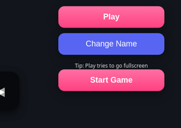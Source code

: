 <html lang="en">
<head>
<meta charset="UTF-8" />
<meta name="viewport" content="width=device-width, initial-scale=1, viewport-fit=cover" />
<title></title>
<style>
  :root{
    --pink:#ff4081;
    --pink-hi:#ff6fa3;
    --indigo:#5865F2;
    --bg:#12161c;
    --panel: rgba(0,0,0,0.35);
  }
  html, body {
    margin: 0; padding: 0; background: var(--bg); color: #fff;
    font-family: system-ui, -apple-system, Segoe UI, Roboto, "Helvetica Neue", Arial, "Noto Sans", sans-serif;
    height: 100dvh; overflow: hidden;
  }
  canvas { display: block; margin: 0 auto; background: #6dbb4a; touch-action: none;
    backface-visibility: hidden; -webkit-backface-visibility: hidden; transform: translateZ(0); will-change: transform; }

  /* --- Front & Menu Buttons (centered, neat spacing) --- */
  .stack { position: fixed; display: none; z-index: 9999; left: 50%; transform: translateX(-50%); pointer-events: auto; width: min(92vw, 520px); }
  #frontStack { top: 62%; }
  #menuStack { top: 78%; }
  .stack .buttons { display: flex; flex-direction: column; gap: 12px; align-items: center; }
  .btn { border: 0; border-radius: 14px; padding: 14px 22px; font-size: 18px; color: #fff; box-shadow: 0 8px 22px rgba(0,0,0,0.35); -webkit-tap-highlight-color: transparent; }
  .btn:active { transform: translateY(1px) scale(0.98); }
  .btn-primary { background: linear-gradient(180deg, var(--pink-hi) 0%, var(--pink) 100%); font-weight: 700; min-width: 240px; }
  .btn-indigo  { background: var(--indigo); min-width: 240px; }
  #fsNote { font-size: 12px; opacity: 0.85; text-align: center; margin-top: 4px; }

  /* --- On-screen arrows (only shown in game) --- */
  .controls { position: fixed; inset: 0; pointer-events: none; z-index: 10; display: none; }
  .laneBtn { position: absolute; width: 88px; height: 88px; border: none; border-radius: 20px; background: rgba(0,0,0,0.35); color: #fff; font-size: 28px; box-shadow: 0 6px 18px rgba(0,0,0,0.35); -webkit-tap-highlight-color: transparent; touch-action: manipulation; pointer-events: auto; transform: translate(-50%, -50%); }
  .laneBtn:active { transform: translate(-50%, -50%) scale(0.96); }

  /* Hide arrows on larger screens */
  @media (min-width: 900px) { .controls { display: none !important; } }
</style>
</head>
<body>
<canvas id="gameCanvas"></canvas>

<!-- FRONT (centered actions) -->
<div id="frontStack" class="stack">
  <div class="buttons">
    <button id="playBtn" class="btn btn-primary" type="button">Play</button>
    <button id="frontChangeNameBtn" class="btn btn-indigo" type="button">Change Name</button>
    <div id="fsNote">Tip: Play tries to go fullscreen</div>
  </div>
</div>

<!-- MENU (below leaderboard area) -->
<div id="menuStack" class="stack">
  <div class="buttons">
    <button id="startBtn" class="btn btn-primary" type="button">Start Game</button>
    <!-- Name change is front-only now to keep menu clear of leaderboard -->
  </div>
</div>

<!-- In-game lane arrows -->
<div id="controls" class="controls">
  <button id="btnLane1" class="laneBtn" aria-label="Move left">◀</button>
  <button id="btnLane3" class="laneBtn" aria-label="Move right">▶</button>
</div>

<!-- Supabase client (v2) -->
<script src="https://cdn.jsdelivr.net/npm/@supabase/supabase-js@2"></script>

<script>
/* =========================
   Supabase (Global Leaderboard)
   ========================= */
const SUPABASE_URL = 'https://fvcvrhaxxpsientgggnx.supabase.co';
const SUPABASE_ANON_KEY = 'eyJhbGciOiJIUzI1NiIsInR5cCI6IkpXVCJ9.eyJpc3MiOiJzdXBhYmFzZSIsInJlZiI6ImZ2Y3ZyaGF4eHBzaWVudGdnZ254Iiwicm9sZSI6ImFub24iLCJpYXQiOjE3NTYwODczMzYsImV4cCI6MjA3MTY2MzMzNn0.5wTxwGVJDa3gnS61gaDq00xSFGUMEQ0Pda6tJo4VK-A';
const TABLE_NAME = 'highscores'; // name (PK), score, updated_at
const supa = window.supabase.createClient(SUPABASE_URL, SUPABASE_ANON_KEY);

const NAME_KEY = 'catdash_name';
function getPlayerName(){
  let n = localStorage.getItem(NAME_KEY);
  if (!n){
    n = prompt('Enter player name (3–12 chars):', 'CAT') || 'CAT';
    n = n.trim().slice(0,12);
    if (n.length < 3) n = (n + 'CAT').slice(0,3);
    localStorage.setItem(NAME_KEY, n);
  }
  return n;
}

let globalBoard = [];   // [{name, score, updated_at}]
let lastBoardFetch = 0;

async function fetchGlobalTop(limit=20){
  try{
    const { data, error } = await supa
      .from(TABLE_NAME)
      .select('name,score,updated_at')
      .order('score', { ascending: false })
      .limit(limit);
    if (error) throw error;
    globalBoard = Array.isArray(data) ? data : [];
    lastBoardFetch = performance.now();
  }catch(err){ console.warn('Leaderboard fetch error:', err.message||err); }
}
async function submitBestIfHigher(name, score){
  try{
    const { data: existing, error: e1 } = await supa
      .from(TABLE_NAME).select('score').eq('name', name).single();
    const prev = Number(existing?.score ?? 0);
    if (!e1 && score <= prev) return false;

    const payload = { name, score, updated_at: new Date().toISOString() };
    const { error: e2 } = await supa
      .from(TABLE_NAME).upsert(payload, { onConflict: 'name' });
    if (e2) throw e2;

    fetchGlobalTop(20);
    return true;
  }catch(err){ console.warn('Submit best error:', err.message||err); return false; }
}

/* =========================
   Canvas & Viewport
   ========================= */
const canvas = document.getElementById('gameCanvas');
const ctx = canvas.getContext('2d', { alpha:false, desynchronized:true });

function getViewportSize(){
  const vv = window.visualViewport;
  if (vv) return { w: Math.floor(vv.width), h: Math.floor(vv.height) };
  return { w: Math.floor(window.innerWidth), h: Math.floor(window.innerHeight) };
}
let { w: W, h: H } = getViewportSize();
let DPR = 1;

function resizeCanvas(){
  DPR = Math.max(1, Math.min(3, window.devicePixelRatio || 1));
  canvas.style.width = W + 'px';
  canvas.style.height = H + 'px';
  canvas.width = Math.floor(W * DPR);
  canvas.height = Math.floor(H * DPR);
  ctx.setTransform(DPR, 0, 0, DPR, 0, 0);
  ctx.imageSmoothingEnabled = true;
  ctx.imageSmoothingQuality = 'high';
}
resizeCanvas();

function handleResize(){
  const v = getViewportSize(); W = v.w; H = v.h; resizeCanvas(); positionButtons(); initFlowerSpots(); }
window.addEventListener('resize', handleResize, { passive: true });
if (window.visualViewport){
  window.visualViewport.addEventListener('resize', handleResize, { passive: true });
  window.visualViewport.addEventListener('scroll', handleResize, { passive: true });
}
function lanesX(){ return [W/4, W/2, (3*W)/4]; }

/* =========================
   Controls: on-screen arrows (only in-game)
   ========================= */
const controls = document.getElementById('controls');
const CAT_Y_LIFT = -30;         // lift cat up a little (negative lifts)
const BUTTON_Y_OFFSET = 50;     // keep buttons comfortably above bottom
function positionButtons(){
  const btn1 = document.getElementById('btnLane1');
  const btn3 = document.getElementById('btnLane3');
  const lx = lanesX();
  const baseY = H - Math.min(120, H * 0.12);
  const y = Math.min(H - 10, baseY + BUTTON_Y_OFFSET);
  btn1.style.left = lx[0] + 'px'; btn1.style.top  = y + 'px';
  btn3.style.left = lx[2] + 'px'; btn3.style.top  = y + 'px';
}
positionButtons();

/* =========================
   Game State + Modes (front/menu/game)
   ========================= */
let mode = 'front'; // 'front' | 'menu' | 'game'
let currentLane = 1; let enemies = []; let pickups = []; let particles = [];
let score = 0, fuel = 100, meters = 0;
let spawnTimer = 0; let last = undefined; let graceTimer = 0.75; let restartDelay = 0;
let roadSpeed = 226, maxSpeed = 704; const baseAccel = 0.6; let slipTimer = 0, slipOffset = 0;
let btn1Down = false, btn3Down = false; let cheatArmTimerMs = 0, cheatCharges = 0, cheatRearmLock = false;
const CHEAT_HOLD_TIME_MS = 50; let cheatToastTimer = 0, cheatToastText = '';
let dashActive = false, dashTimer = 0; const DASH_DURATION = 8.0, DASH_SPEED_MUL = 1.30, DASH_SCORE_MUL = 2;

/* Flowers (colour shifts every 400 m) */
const FLOWER_SEG_METERS = 400;
const FLOWER_COLORS = ['#ffec99','#ffd6e7','#c0ebff','#c3fda7','#ffd8a8','#eebefa','#b2f2bb'];
const flowerSpots = [];
function initFlowerSpots(){
  flowerSpots.length = 0;
  const count = Math.max(80, Math.floor(W*H/11000));
  for (let i=0;i<count;i++){
    flowerSpots.push({ x: Math.random()*W, y: Math.random()*H, r: 1.2 + Math.random()*1.4, rot: Math.random()*Math.PI*2, stem: Math.random()<0.8 });
  }
}
initFlowerSpots();

/* =========================
   Visual helpers
   ========================= */
function withShadow(color='rgba(0,0,0,0.35)', blur=8, offsetY=3, drawFn){ ctx.save(); ctx.shadowColor=color; ctx.shadowBlur=blur; ctx.shadowOffsetX=0; ctx.shadowOffsetY=offsetY; drawFn(); ctx.restore(); }
function strokeAround(strokeStyle='rgba(0,0,0,0.35)', lineWidth=2, drawPathFn){ ctx.save(); ctx.lineWidth=lineWidth; ctx.strokeStyle=strokeStyle; drawPathFn(); ctx.stroke(); ctx.restore(); }

/* =========================
   Background + Flowers + Trails (game scenes)
   ========================= */
function drawBloom(x, y, size, color, rot){
  ctx.save(); ctx.translate(x,y); ctx.rotate(rot);
  const petalR = size*2.1, centerR = size*1.1; ctx.fillStyle = color;
  for (let i=0;i<5;i++){ const ang = (i/5)*Math.PI*2; ctx.beginPath(); ctx.ellipse(Math.cos(ang)*size*1.1, Math.sin(ang)*size*1.1, petalR*0.55, petalR*0.35, ang, 0, Math.PI*2); ctx.fill(); }
  const g = ctx.createRadialGradient(0,0,0,0,0,centerR); g.addColorStop(0,'rgba(255,255,220,0.95)'); g.addColorStop(1,'rgba(255,255,220,0.2)');
  ctx.fillStyle = g; ctx.beginPath(); ctx.arc(0,0,centerR,0,Math.PI*2); ctx.fill(); ctx.restore();
}
function drawBackground(){
  const g = ctx.createLinearGradient(0, 0, 0, H); g.addColorStop(0, '#64b24a'); g.addColorStop(1, '#4d9c3b'); ctx.fillStyle = g; ctx.fillRect(0,0,W,H);
  ctx.fillStyle = 'rgba(40,90,40,0.10)';
  for (let y=0; y<H; y+=40){ for (let x=((y/40)%2===0?0:20); x<W; x+=40){ ctx.fillRect(x,y,10,10); } }
  const seg = Math.floor(meters / FLOWER_SEG_METERS) % FLOWER_COLORS.length; const color = FLOWER_COLORS[seg];
  const lx = lanesX(), trailW = W/6;
  flowerSpots.forEach(f=>{ const inLane = (Math.abs(f.x - lx[0]) < trailW/2) || (Math.abs(f.x - lx[1]) < trailW/2) || (Math.abs(f.x - lx[2]) < trailW/2); if (inLane) return; if (f.stem){ ctx.strokeStyle = 'rgba(20,80,20,0.6)'; ctx.lineWidth = 1; ctx.beginPath(); ctx.moveTo(f.x, f.y+4); ctx.lineTo(f.x, f.y+8); ctx.stroke(); } drawBloom(f.x, f.y, f.r, color, f.rot); });
  for (let i=0;i<3;i++){ const rg = ctx.createLinearGradient(0, 0, 0, H); rg.addColorStop(0, '#8b684f'); rg.addColorStop(1, '#6f523f'); ctx.fillStyle = rg; ctx.fillRect(lx[i]-trailW/2, 0, trailW, H); ctx.fillStyle = 'rgba(0,0,0,0.18)'; ctx.fillRect(lx[i]-1, 0, 2, H); }
}

/* =========================
   Trees & Mud (game)
   ========================= */
function drawTree(x,y,w,h){ withShadow('rgba(0,0,0,0.35)', 10, 4, ()=>{ const trunkW = w*0.28, trunkH = h*0.48; const trunkX = x - trunkW/2, trunkY = y + h*0.12; ctx.fillStyle = '#6d3f17'; ctx.beginPath(); const r = trunkW*0.35; ctx.moveTo(trunkX + r, trunkY); ctx.lineTo(trunkX + trunkW - r, trunkY); ctx.quadraticCurveTo(trunkX + trunkW, trunkY, trunkX + trunkW, trunkY + r); ctx.lineTo(trunkX + trunkW, trunkY + trunkH - r); ctx.quadraticCurveTo(trunkX + trunkW, trunkY + trunkH, trunkX + trunkW - r, trunkY + trunkH); ctx.lineTo(trunkX + r, trunkY + trunkH); ctx.quadraticCurveTo(trunkX, trunkY + trunkH, trunkX, trunkY + trunkH - r); ctx.lineTo(trunkX, trunkY + r); ctx.quadraticCurveTo(trunkX, trunkY, trunkX + r, trunkY); ctx.closePath(); ctx.fill(); const cx = x, cy = y - h*0.06; const cMain = '#2e7d32', cMid = '#2f8c34', cLight = '#399c3a'; ctx.fillStyle = cMid; ctx.beginPath(); ctx.arc(cx - w*0.28, cy + h*0.02, h*0.25, 0, Math.PI*2); ctx.fill(); ctx.beginPath(); ctx.arc(cx + w*0.28, cy + h*0.02, h*0.25, 0, Math.PI*2); ctx.fill(); ctx.fillStyle = cMain; ctx.beginPath(); ctx.arc(cx, cy, h*0.32, 0, Math.PI*2); ctx.fill(); ctx.fillStyle = cLight; ctx.beginPath(); ctx.arc(cx, cy - h*0.22, h*0.18, 0, Math.PI*2); ctx.fill(); ctx.strokeStyle = 'rgba(0,0,0,0.35)'; ctx.lineWidth = 1.5; ctx.beginPath(); ctx.arc(cx, cy, h*0.32, 0, Math.PI*2); ctx.stroke(); }); }
function drawMud(x, y, w, h){ withShadow('rgba(0,0,0,0.3)', 8, 3, ()=>{ const g = ctx.createRadialGradient(x, y, 2, x, y, Math.max(w,h)); g.addColorStop(0, '#6a4a3a'); g.addColorStop(1, '#3e2723'); ctx.fillStyle = g; ctx.beginPath(); ctx.ellipse(x, y, w*0.5, h*0.5, 0, 0, Math.PI*2); ctx.fill(); }); strokeAround('rgba(0,0,0,0.35)', 1.2, ()=>{ ctx.beginPath(); ctx.ellipse(x, y, w*0.5, h*0.5, 0, 0, Math.PI*2); }); }

/* =========================
   Pickups (mouse, bird, lizard, chicken, dash⚡)
   ========================= */
function drawAdditiveGlow(x, y, radius, centerAlpha=0.9){ ctx.save(); ctx.globalCompositeOperation = 'lighter'; const g = ctx.createRadialGradient(x, y, 0, x, y, radius); g.addColorStop(0, `rgba(255,215,0,${centerAlpha})`); g.addColorStop(1, 'rgba(255,215,0,0)'); ctx.fillStyle = g; ctx.beginPath(); ctx.arc(x, y, radius, 0, Math.PI*2); ctx.fill(); ctx.restore(); }
function drawMouse(x, y, scale, golden){ const t = performance.now()*0.006, wiggle = Math.sin(t + x*0.01)*1.2*scale; const body = golden ? '#ffd54f' : '#c7a17a'; const ear   = golden ? '#ffe082' : '#d7b894'; withShadow('rgba(0,0,0,0.25)', 6, 2, ()=>{ ctx.fillStyle = body; ctx.beginPath(); ctx.ellipse(x, y+wiggle, 12*scale, 7*scale, 0, 0, Math.PI*2); ctx.fill(); ctx.beginPath(); ctx.ellipse(x+9*scale, y-1*scale+wiggle, 6*scale, 5*scale, 0, 0, Math.PI*2); ctx.fill(); ctx.fillStyle = ear; ctx.beginPath(); ctx.arc(x+12*scale, y-5*scale+wiggle, 2.8*scale, 0, Math.PI*2); ctx.fill(); ctx.beginPath(); ctx.arc(x+7.5*scale, y-6*scale+wiggle, 2.2*scale, 0, Math.PI*2); ctx.fill(); ctx.strokeStyle = golden ? '#ffe082' : '#b78963'; ctx.lineWidth = 1.4*scale; ctx.beginPath(); ctx.moveTo(x-12*scale, y+2*scale+wiggle); ctx.quadraticCurveTo(x-18*scale, y+6*scale+wiggle, x-22*scale, y+3*scale+wiggle); ctx.stroke(); ctx.fillStyle = '#000'; ctx.beginPath(); ctx.arc(x+11*scale, y-2*scale+wiggle, 1.4*scale, 0, Math.PI*2); ctx.fill(); }); if (golden) drawAdditiveGlow(x, y, 22*scale, 0.85); }
function drawBird(x, y, scale, golden){ const t = performance.now()*0.004, bob = Math.sin(t + x*0.02)*1.2*scale; const body = golden ? '#ffe066' : '#66a9ff'; withShadow('rgba(0,0,0,0.25)', 6, 2, ()=>{ ctx.fillStyle = body; ctx.beginPath(); ctx.ellipse(x, y+bob, 10*scale, 7*scale, 0, 0, Math.PI*2); ctx.fill(); ctx.beginPath(); ctx.arc(x+7*scale, y-3*scale+bob, 4*scale, 0, Math.PI*2); ctx.fill(); ctx.fillStyle = golden ? '#ffd54f' : '#4f94f5'; ctx.beginPath(); ctx.ellipse(x-3*scale, y+1*scale+bob, 6*scale, 4*scale, -0.7, 0, Math.PI*2); ctx.fill(); ctx.fillStyle = golden ? '#ffca28' : '#ffb300'; ctx.beginPath(); ctx.moveTo(x+11*scale, y-3*scale+bob); ctx.lineTo(x+15*scale, y-1*scale+bob); ctx.lineTo(x+11*scale, y-1*scale+bob); ctx.closePath(); ctx.fill(); ctx.fillStyle = '#000'; ctx.beginPath(); ctx.arc(x+6*scale, y-4*scale+bob, 1.2*scale, 0, Math.PI*2); ctx.fill(); }); if (golden) drawAdditiveGlow(x, y, 20*scale, 0.85); }
function drawLizard(x, y, scale, golden){ const t = performance.now()*0.006, sway = Math.sin(t + x*0.03)*1.5*scale; const body = golden ? '#ffd54f' : '#5cb85c'; const belly = golden ? '#ffe082' : '#4cae4c'; withShadow('rgba(0,0,0,0.25)', 6, 2, ()=>{ ctx.fillStyle = body; ctx.beginPath(); ctx.ellipse(x, y+sway, 16*scale, 6*scale, 0, 0, Math.PI*2); ctx.fill(); ctx.beginPath(); ctx.moveTo(x-16*scale, y+sway); ctx.quadraticCurveTo(x-26*scale, y+3*scale+sway, x-30*scale, y+sway); ctx.lineTo(x-24*scale, y-2*scale+sway); ctx.closePath(); ctx.fill(); ctx.beginPath(); ctx.ellipse(x+14*scale, y-1*scale+sway, 6*scale, 5*scale, 0, 0, Math.PI*2); ctx.fill(); ctx.fillStyle = belly; ctx.fillRect(x-6*scale, y-2*scale+sway, 12*scale, 4*scale); ctx.fillStyle = '#000'; ctx.beginPath(); ctx.arc(x+17*scale, y-2*scale+sway, 1.4*scale, 0, Math.PI*2); ctx.fill(); ctx.beginPath(); ctx.arc(x+12*scale, y-2*scale+sway, 1.4*scale, 0, Math.PI*2); ctx.fill(); }); if (golden) drawAdditiveGlow(x, y, 24*scale, 0.85); }
function drawChicken(x, y, scale){ const bob = Math.sin(performance.now()*0.004 + x*0.01) * 1.0 * scale; withShadow('rgba(0,0,0,0.25)', 6, 2, ()=>{ ctx.fillStyle = '#ffe082'; ctx.beginPath(); ctx.ellipse(x, y+bob, 12*scale, 9*scale, 0, 0, Math.PI*2); ctx.fill(); ctx.beginPath(); ctx.arc(x+9*scale, y-5*scale+bob, 5*scale, 0, Math.PI*2); ctx.fill(); ctx.fillStyle = '#ffb300'; ctx.beginPath(); ctx.moveTo(x+14*scale, y-5*scale+bob); ctx.lineTo(x+18*scale, y-4*scale+bob); ctx.lineTo(x+14*scale, y-2.5*scale+bob); ctx.closePath(); ctx.fill(); ctx.fillStyle = '#e53935'; ctx.beginPath(); ctx.arc(x+8*scale, y-9*scale+bob, 2.1*scale, 0, Math.PI*2); ctx.fill(); ctx.beginPath(); ctx.arc(x+10.8*scale, y-9.4*scale+bob, 1.8*scale, 0, Math.PI*2); ctx.fill(); ctx.fillStyle = '#ffd54f'; ctx.beginPath(); ctx.ellipse(x-3*scale, y-1*scale+bob, 7*scale, 5*scale, -0.7, 0, Math.PI*2); ctx.fill(); ctx.fillStyle = '#000'; ctx.beginPath(); ctx.arc(x+8*scale, y-6*scale+bob, 1.4*scale, 0, Math.PI*2); ctx.fill(); ctx.strokeStyle = '#ffb300'; ctx.lineWidth = 1.3*scale; ctx.beginPath(); ctx.moveTo(x-2*scale, y+9*scale+bob); ctx.lineTo(x-2*scale, y+12*scale+bob); ctx.moveTo(x+1*scale, y+9*scale+bob); ctx.lineTo(x+1*scale, y+12*scale+bob); ctx.stroke(); }); drawAdditiveGlow(x, y, 24*scale, 0.9); }
function drawLightning(x, y, scale=1){ ctx.save(); ctx.translate(x, y); ctx.scale(scale, scale); ctx.fillStyle = 'gold'; ctx.beginPath(); ctx.moveTo(0, -15); ctx.lineTo(8, 0); ctx.lineTo(2, 0); ctx.lineTo(12, 18); ctx.lineTo(-2, 2); ctx.lineTo(4, 2); ctx.closePath(); ctx.fill(); ctx.lineWidth = 2.2; ctx.strokeStyle = '#000'; ctx.stroke(); ctx.shadowColor = 'rgba(255, 215, 0, 0.7)'; ctx.shadowBlur = 12; ctx.fillStyle = 'gold'; ctx.fill(); ctx.restore(); }

/* =========================
   Spawning & placement (game)
   ========================= */
const SPAWN_BUFFER_Y = 70;
function laneIsFree(x, y){ return !enemies.some(e => e.x === x && Math.abs(e.y - y) < SPAWN_BUFFER_Y) && !pickups.some(p => p.x === x && Math.abs(p.y - y) < SPAWN_BUFFER_Y); }
function pickFreeLane(spawnY){ const lx = lanesX(); const candidates = [0,1,2].filter(i => laneIsFree(lx[i], spawnY)); if (!candidates.length) return null; return candidates[Math.floor(Math.random()*candidates.length)]; }
let lastPickupLane = null;
function spawnEnemy(){ const lane = pickFreeLane(-60); if (lane == null) return; const lx = lanesX(); const type = Math.random() < 0.55 ? 'tree' : 'mud'; enemies.push( type==='tree' ? {type, x: lx[lane], y: -50, w: 40, h: 70} : {type, x: lx[lane], y: -40, w: 56, h: 24} ); }
function laneHasAnyEnemy(laneIndex){ const lx = lanesX(); const x = lx[laneIndex]; return enemies.some(e => e.x === x); }
function spawnPickup(){ const spawnY = -40; const sameYEnemy  = enemies.some(e => Math.abs(e.y - spawnY) < SPAWN_BUFFER_Y); const sameYPickup = pickups.some(p => Math.abs(p.y - spawnY) < SPAWN_BUFFER_Y); if (sameYEnemy || sameYPickup) return; const lx = lanesX(); let candidateLanes = [0,1,2].filter(i => laneIsFree(lx[i], spawnY) && !laneHasAnyEnemy(i)); if (!candidateLanes.length) return; let lane; const withoutLast = candidateLanes.filter(l => l !== lastPickupLane); lane = (withoutLast.length ? withoutLast : candidateLanes)[Math.floor(Math.random()*(withoutLast.length?withoutLast.length:candidateLanes.length))]; lastPickupLane = lane; const r = Math.random(); let type, golden=false, scale=1; if (r < 0.06){ type='dash'; scale=1.2; } else if (r < 0.46){ type='mouse'; golden = Math.random()<0.25; scale = golden?1.2:1.0; } else if (r < 0.86){ type='bird'; golden = Math.random()<0.25; scale = golden?1.25:1.05; } else if (r < 0.97){ type='lizard'; golden = Math.random()<0.25; scale = golden?1.25:1.1; } else { type='chicken'; golden=true; scale=1.35; } const baseW = type==='bird' ? 30 : type==='mouse' ? 34 : type==='lizard' ? 36 : type==='chicken' ? 38 : 30; const baseH = type==='bird' ? 18 : type==='mouse' ? 18 : type==='lizard' ? 16 : type==='chicken' ? 22 : 30; const w = baseW * scale; const h = baseH * scale; pickups.push({type, x: lx[lane], y: spawnY, w, h, scale, golden}); }

/* =========================
   Cat (improved proportions & tail wag)
   ========================= */
const CAT_W = 22, CAT_H = 34;
function drawCat(x, y, w, h){ withShadow('rgba(0,0,0,0.35)', 12, 5, ()=>{ const bodyRx = w/1.55, bodyRy = h/1.12; const tailLen = h * 1.35; const tailBaseW = Math.max(3, w * 0.30); const t = performance.now() * 0.008; const wagAmp = h * 0.12; const baseX = x - bodyRx + tailBaseW * 0.8; const baseY = y + bodyRy * 0.60; ctx.strokeStyle = '#9a5a2a'; ctx.lineCap='round'; ctx.lineJoin='round'; const N=16; let prevX=baseX, prevY=baseY; for(let i=1;i<=N;i++){ const u=i/N, k=1-u; const px = baseX - u*tailLen*0.95; const py = baseY - u*tailLen*0.55 + Math.sin(t+u*7.0) * wagAmp * (0.25+0.75*k); ctx.lineWidth = Math.max(1, tailBaseW*(0.3+0.7*k)); ctx.beginPath(); ctx.moveTo(prevX,prevY); ctx.lineTo(px,py); ctx.stroke(); prevX=px; prevY=py; } ctx.fillStyle = '#d07a2b'; ctx.beginPath(); ctx.ellipse(x, y, bodyRx, bodyRy, 0, 0, Math.PI*2); ctx.fill(); const headR = h*0.36; const hx = x, hy = y - h*0.78; ctx.beginPath(); ctx.arc(hx,hy,headR,0,Math.PI*2); ctx.fill(); ctx.beginPath(); ctx.moveTo(hx-headR*0.6,hy-headR*0.15); ctx.lineTo(hx-headR*0.25,hy-headR*1.0); ctx.lineTo(hx,hy-headR*0.15); ctx.closePath(); ctx.fill(); ctx.beginPath(); ctx.moveTo(hx+headR*0.6,hy-headR*0.15); ctx.lineTo(hx+headR*0.25,hy-headR*1.0); ctx.lineTo(hx,hy-headR*0.15); ctx.closePath(); ctx.fill(); ctx.fillStyle = '#a85b24'; ctx.beginPath(); ctx.ellipse(x, y+2, w/2.6, h/2.6, 0, 0, Math.PI*2); ctx.fill(); ctx.fillStyle = '#000'; ctx.beginPath(); ctx.arc(hx-headR*0.35, hy, headR*0.15, 0, Math.PI*2); ctx.fill(); ctx.beginPath(); ctx.arc(hx+headR*0.35, hy, headR*0.15, 0, Math.PI*2); ctx.fill(); ctx.strokeStyle = '#fff'; ctx.lineWidth = 1.2; ctx.beginPath(); ctx.moveTo(hx- headR*0.55, hy);   ctx.lineTo(hx- headR*1.1, hy-2); ctx.moveTo(hx- headR*0.55, hy+4); ctx.lineTo(hx- headR*1.1, hy+6); ctx.moveTo(hx- headR*0.55, hy-4); ctx.lineTo(hx- headR*1.1, hy-6); ctx.moveTo(hx+ headR*0.55, hy);   ctx.lineTo(hx+ headR*1.1, hy-2); ctx.moveTo(hx+ headR*0.55, hy+4); ctx.lineTo(hx+ headR*1.1, hy+6); ctx.moveTo(hx+ headR*0.55, hy-4); ctx.lineTo(hx+ headR*1.1, hy-6); ctx.stroke(); }); strokeAround('rgba(0,0,0,0.4)', 1, ()=>{ ctx.beginPath(); ctx.ellipse(x, y, w/1.55, h/1.12, 0, 0, Math.PI*2); }); }

/* =========================
   Particles (sparkles on pickup)
   ========================= */
function spawnSparkles(x, y, baseColor){ const n = 12; for (let i=0;i<n;i++){ const ang = (Math.PI*2) * (i/n) + Math.random()*0.4; const spd = 60 + Math.random()*110; particles.push({ x, y, vx: Math.cos(ang)*spd, vy: Math.sin(ang)*spd - 40, life: 0.6 + Math.random()*0.4, age: 0, color: baseColor }); } }
function updateParticles(dt){ for (let i=particles.length-1; i>=0; i--){ const p = particles[i]; p.age += dt; p.x += p.vx * dt; p.y += p.vy * dt; p.vy += 80 * dt; if (p.age >= p.life) particles.splice(i,1); } }
function drawParticles(){ particles.forEach(p=>{ const a = Math.max(0, 1 - p.age / p.life); ctx.save(); ctx.globalAlpha = a; ctx.fillStyle = p.color; ctx.beginPath(); ctx.arc(p.x, p.y, 2 + 1.2*a, 0, Math.PI*2); ctx.fill(); ctx.restore(); }); }

/* =========================
   HUD & overlays & board (game/menu/front use)
   ========================= */
function drawHUD(){ ctx.fillStyle = '#fff'; ctx.font = '16px system-ui, sans-serif'; const sTxt = 'Score: '  + (dashActive ? Math.round(score) + ' (x2)' : Math.round(score)); ctx.fillText(sTxt, 10, 22); ctx.fillText('Energy: ' + Math.round(fuel), 10, 42); ctx.fillText('Meters: ' + Math.round(meters), 10, 62); const txt = cheatCharges > 0 ? `Shield x${cheatCharges}` : ''; if (txt){ const wTxt = ctx.measureText(txt).width + 12; const x = W - wTxt - 10; ctx.fillText(txt, x, 28); } if (dashActive){ const tTxt = `DASH ${dashTimer.toFixed(1)}s`; const tw = ctx.measureText(tTxt).width; ctx.fillStyle = '#ffeb3b'; ctx.fillText(tTxt, (W - tw)/2, 22); } if (cheatToastTimer > 0){ const a = Math.min(1, cheatToastTimer / 0.3); ctx.save(); ctx.globalAlpha = a; ctx.font = '18px system-ui, sans-serif'; const t = cheatToastText || ''; const tw = ctx.measureText(t).width; const tx = (W - tw)/2; const ty = 44; ctx.fillStyle = 'rgba(0,0,0,0.35)'; ctx.fillRect(tx - 12, ty - 18, tw + 24, 28); ctx.fillStyle = '#ffd54f'; ctx.fillText(t, tx, ty); ctx.restore(); } }
function drawVignette(){ const g = ctx.createRadialGradient(W/2, H*0.58, Math.min(W,H)*0.25, W/2, H*0.58, Math.max(W,H)*0.75); g.addColorStop(0, 'rgba(0,0,0,0)'); g.addColorStop(1, 'rgba(0,0,0,0.35)'); ctx.fillStyle = g; ctx.fillRect(0,0,W,H); }
function drawDashOverlay(){ if (!dashActive) return; ctx.save(); ctx.globalAlpha = 0.18; ctx.fillStyle = '#ff9800'; ctx.fillRect(0,0,W,H); ctx.globalAlpha = 0.16; ctx.strokeStyle = '#ffffff'; ctx.lineWidth = 2; for (let i=0;i<6;i++){ const x = (i+0.5) * (W/6); ctx.beginPath(); ctx.moveTo(x, 0); ctx.lineTo(x + (Math.random()*8-4), H); ctx.stroke(); } ctx.restore(); }
function drawGlobalBoard(x, y, maxRows=20){ ctx.fillStyle = '#fff'; ctx.font = '18px system-ui, sans-serif'; ctx.fillText('Global Top 20', x, y); ctx.font = '14px ui-monospace, SFMono-Regular, Menlo, monospace'; if (!globalBoard.length){ ctx.fillText('Loading...', x, y+22); if (performance.now() - lastBoardFetch > 5000) fetchGlobalTop(20); return; } const rows = Math.min(maxRows, globalBoard.length); for (let i=0; i<rows; i++){ const e = globalBoard[i]; const name = (e.name || '???').slice(0,12).padEnd(12, ' '); const line = `${String(i+1).padStart(2,' ')}. ${name}  ${String(Number(e.score||0)).padStart(6,' ')}  ${String((e.updated_at||'').slice(0,10))}`; ctx.fillText(line, x, y + 22 + i*18); } }

/* =========================
   BRAND-NEW FRONT PAGE (clean + fresh + cat animation)
   ========================= */
let frontT = 0;
const clouds = Array.from({length: 6}, ()=>({ x: Math.random(), y: Math.random()*0.25 + 0.05, s: Math.random()*0.5 + 0.7, v: Math.random()*0.015 + 0.01 }));
function drawFrontBackground(){ const sky = ctx.createLinearGradient(0,0,0,H); sky.addColorStop(0, '#6ec8ff'); sky.addColorStop(0.6, '#9be1ff'); sky.addColorStop(1, '#b7f0ff'); ctx.fillStyle = sky; ctx.fillRect(0,0,W,H); const sunR = Math.min(W,H)*0.08 + Math.sin(frontT*2)*3; const sunX = W*0.14, sunY = H*0.18; const g = ctx.createRadialGradient(sunX, sunY, 0, sunX, sunY, sunR*2.2); g.addColorStop(0,'rgba(255,255,160,1)'); g.addColorStop(1,'rgba(255,255,160,0)'); ctx.fillStyle = g; ctx.beginPath(); ctx.arc(sunX, sunY, sunR*2.2, 0, Math.PI*2); ctx.fill(); ctx.fillStyle = '#fff8b0'; ctx.beginPath(); ctx.arc(sunX, sunY, sunR, 0, Math.PI*2); ctx.fill(); clouds.forEach(c=>{ c.x += c.v * 0.016; if (c.x > 1.2) c.x = -0.2; const cx = c.x * W, cy = c.y * H; ctx.save(); ctx.globalAlpha = 0.85; ctx.fillStyle = '#ffffff'; ctx.beginPath(); ctx.ellipse(cx, cy, 70*c.s, 40*c.s, 0, 0, Math.PI*2); ctx.ellipse(cx+50*c.s, cy+5*c.s, 60*c.s, 32*c.s, 0, 0, Math.PI*2); ctx.ellipse(cx-50*c.s, cy+8*c.s, 55*c.s, 30*c.s, 0, 0, Math.PI*2); ctx.fill(); ctx.restore(); }); function hill(yBase, amp, color, scale){ ctx.fillStyle = color; ctx.beginPath(); ctx.moveTo(0,H); for(let x=0; x<=W; x+=8){ const y = yBase + Math.sin((x/W)*Math.PI*2*scale + frontT*0.3)*amp; ctx.lineTo(x, y); } ctx.lineTo(W,H); ctx.closePath(); ctx.fill(); } hill(H*0.78, 14, '#6bbf6b', 1.1); hill(H*0.85, 20, '#46a445', 0.7); }
function drawFrontAnimation(){ const groundY = H*0.86; const trackL = W*0.18, trackR = W*0.82; const cycle = 5.5; const phase = (frontT % cycle) / cycle; const tri = phase < 0.5 ? (phase/0.5) : (1 - (phase-0.5)/0.5); const yarnX = trackL + (trackR - trackL) * tri; const yarnY = groundY - 10 + Math.sin(frontT*8)*1.2; const r = 16; withShadow('rgba(0,0,0,0.25)', 8, 2, ()=>{ ctx.fillStyle = '#ff6fa3'; ctx.beginPath(); ctx.arc(yarnX, yarnY, r, 0, Math.PI*2); ctx.fill(); ctx.strokeStyle = '#ff3f88'; ctx.lineWidth = 1.5; ctx.beginPath(); ctx.arc(yarnX, yarnY, r-3, 0.2+frontT*1.2, Math.PI*1.3+frontT*1.2); ctx.stroke(); ctx.beginPath(); ctx.arc(yarnX, yarnY, r-7, 0.8+frontT*1.2, Math.PI*1.8+frontT*1.2); ctx.stroke(); ctx.beginPath(); ctx.moveTo(yarnX+r-2, yarnY-2); ctx.quadraticCurveTo(yarnX+r+10, yarnY+3, yarnX+r+20, yarnY-4); ctx.stroke(); }); let catX = yarnX - 60, catY = groundY - 6 + Math.sin(frontT*3)*1.5; catX = Math.max(60, Math.min(W-60, catX)); const bat = Math.max(0, 1 - Math.abs(yarnX - (catX+54)) / 50); const pawLift = bat * 8 * Math.sin(frontT*12); withShadow('rgba(0,0,0,0.25)', 10, 3, ()=>{ ctx.strokeStyle = '#9a4c1f'; ctx.lineCap='round'; ctx.lineWidth = 6; ctx.beginPath(); ctx.moveTo(catX-24, catY+6); ctx.quadraticCurveTo(catX-44, catY-6, catX-30, catY-22); ctx.stroke(); ctx.fillStyle = '#d2691e'; ctx.beginPath(); ctx.ellipse(catX, catY, 26, 20, 0, 0, Math.PI*2); ctx.fill(); ctx.beginPath(); ctx.arc(catX+24, catY-20, 12, 0, Math.PI*2); ctx.fill(); ctx.beginPath(); ctx.moveTo(catX+16, catY-24); ctx.lineTo(catX+22, catY-36); ctx.lineTo(catX+28, catY-24); ctx.closePath(); ctx.fill(); ctx.beginPath(); ctx.moveTo(catX+28, catY-24); ctx.lineTo(catX+34, catY-36); ctx.lineTo(catX+40, catY-24); ctx.closePath(); ctx.fill(); ctx.fillStyle = '#a0522d'; ctx.beginPath(); ctx.ellipse(catX, catY+2, 12, 10, 0, 0, Math.PI*2); ctx.fill(); ctx.fillStyle = '#000'; ctx.beginPath(); ctx.arc(catX+20, catY-20, 2.6, 0, Math.PI*2); ctx.fill(); ctx.beginPath(); ctx.arc(catX+28, catY-20, 2.6, 0, Math.PI*2); ctx.fill(); ctx.fillStyle = '#d2691e'; ctx.beginPath(); ctx.ellipse(catX+54, catY-2 - pawLift, 8, 5, 0.2, 0, Math.PI*2); ctx.fill(); }); }
function drawFront(){ drawFrontBackground(); // No giant title — keeps top clean
  // Subtle instruction text below clouds
  ctx.save(); ctx.font = '16px system-ui, sans-serif'; ctx.fillStyle = 'rgba(255,255,255,0.9)'; const sub = 'Catch snacks • Avoid trees & mud • Tap Play'; const tw = ctx.measureText(sub).width; ctx.fillText(sub, (W - tw)/2, H*0.30); ctx.restore(); drawFrontAnimation(); // Leaderboard never collides with buttons
  const margin = 24; const baseY = H*0.50; drawGlobalBoard(margin, baseY, Math.min(10, Math.floor((H-baseY-40)/18)-1)); drawVignette(); }

/* =========================
   MENU (kept clear so the board is visible)
   ========================= */
function drawMenu(){ drawFrontBackground(); ctx.fillStyle = '#fff'; ctx.font = '14px system-ui, sans-serif'; const sub = 'Collect snacks • Avoid trees & mud • Grab ⚡ for Dash'; ctx.fillText(sub, (W - ctx.measureText(sub).width)/2, 70); drawGlobalBoard(24, 150, 14); drawVignette(); }

/* =========================
   Update & Draw (game)
   ========================= */
const PLAYER_Y = () => Math.min(H - 190, H * 0.64 + CAT_Y_LIFT);
function armCheatIfHeld(dt){ const bothDown = btn1Down && btn3Down; if (bothDown && !cheatRearmLock && cheatCharges === 0){ cheatArmTimerMs += dt * 1000; if (cheatArmTimerMs >= CHEAT_HOLD_TIME_MS){ cheatCharges = 2; cheatRearmLock = true; cheatToastText = 'Shield armed x2'; cheatToastTimer = 1.0; } } else { cheatArmTimerMs = 0; } if (!btn1Down && !btn3Down && cheatCharges === 0){ cheatRearmLock = false; } }
function startDash(){ if (dashActive) return; dashActive = true; dashTimer = DASH_DURATION; cheatToastText = 'DASH!'; cheatToastTimer = 1.2; }
function updateDash(dt){ if (!dashActive) return; dashTimer -= dt; if (dashTimer <= 0){ dashActive = false; dashTimer = 0; } }
function update(dt){ const accel = baseAccel * (1 - Math.min(1, roadSpeed / maxSpeed)); let speedMul = dashActive ? DASH_SPEED_MUL : 1; roadSpeed = Math.min(maxSpeed, (roadSpeed + accel) * Math.pow(1.00000002, meters)); const actualSpeed = roadSpeed * speedMul; if (slipTimer > 0){ slipTimer = Math.max(0, slipTimer - dt); slipOffset = Math.sin(performance.now()/40) * 4; } else slipOffset = 0; spawnTimer += dt; const spawnInterval = dashActive ? 0.5 : 0.6; if (spawnTimer > spawnInterval){ spawnTimer = 0; if (Math.random() < (dashActive ? 0.65 : 0.70)) spawnEnemy(); else spawnPickup(); if (Math.random() < (dashActive ? 0.50 : 0.35)) spawnPickup(); } enemies.forEach(e => e.y += actualSpeed*dt); pickups.forEach(p => p.y += actualSpeed*dt); enemies = enemies.filter(e => e.y < H + 60); pickups = pickups.filter(p => p.y < H + 60); const px = lanesX()[currentLane] + slipOffset; const py = PLAYER_Y(); const pw = CAT_W - 4, ph = CAT_H - 2; armCheatIfHeld(dt); const collisionsActive = graceTimer <= 0; if (collisionsActive){ for (let i=0; i<enemies.length; i++){ const e = enemies[i]; let ew = e.w, eh = e.h; if (e.type === 'tree'){ ew *= 0.6; eh *= 0.8; } if (Math.abs(e.x - px) < (ew + pw)/2 && Math.abs(e.y - py) < (eh + ph)/2){ if (e.type === 'mud'){ enemies.splice(i,1); fuel = Math.max(0, fuel - 10); score = Math.max(0, score - (dashActive?1:2)); slipTimer = 0.6; } else { if (cheatCharges > 0){ enemies.splice(i,1); cheatCharges--; } else endGame(); } break; } } }
  for (let i=0; i<pickups.length; i++){ const p = pickups[i]; if (Math.abs(p.x - px) < (p.w + pw)/2 && Math.abs(p.y - py) < (p.h + ph)/2){ pickups.splice(i,1); if (p.type === 'dash'){ startDash(); cheatCharges = Math.min(2, cheatCharges + 1); cheatToastText = 'DASH + Shield +1'; cheatToastTimer = 1.2; spawnSparkles(px, py, 'rgba(255,240,130,0.95)'); } else if (p.type === 'chicken'){ fuel = Math.min(100, fuel + 25); score += (dashActive ? 30 : 15); cheatCharges = Math.min(2, cheatCharges + 1); cheatToastText = 'Shield +1'; cheatToastTimer = 1.2; spawnSparkles(px, py, 'rgba(255,230,140,0.95)'); } else if (p.type === 'lizard'){ fuel = Math.min(100, fuel + (p.golden ? 22 : 12)); score += (p.golden ? 12 : 5) * (dashActive?DASH_SCORE_MUL:1); spawnSparkles(px, py, 'rgba(180,255,120,0.95)'); } else if (p.type === 'bird'){ fuel = Math.min(100, fuel + (p.golden ? 20 : 10)); score += (p.golden ? 10 : 3) * (dashActive?DASH_SCORE_MUL:1); spawnSparkles(px, py, 'rgba(180,210,255,0.95)'); } else { fuel = Math.min(100, fuel + (p.golden ? 20 : 10)); score += (p.golden ? 10 : 3) * (dashActive?DASH_SCORE_MUL:1); spawnSparkles(px, py, 'rgba(255,230,150,0.95)'); } break; } }
  updateDash(dt); updateParticles(dt); if (cheatToastTimer > 0) cheatToastTimer = Math.max(0, cheatToastTimer - dt); meters += (actualSpeed * dt) / 120; fuel -= dt * (dashActive ? 2.4 : 2.0); if (fuel <= 0) endGame(); }
function draw(){ if (mode === 'front'){ frontT += 0.016; drawFront(); return; } if (mode === 'menu'){ drawMenu(); return; } drawBackground(); enemies.forEach(e => { if (e.type==='tree') drawTree(e.x,e.y,e.w,e.h); else drawMud(e.x,e.y,e.w,e.h); }); pickups.forEach(p=>{ if (p.type==='mouse') drawMouse(p.x,p.y,p.scale,p.golden); else if (p.type==='bird') drawBird(p.x,p.y,p.scale,p.golden); else if (p.type==='lizard') drawLizard(p.x,p.y,p.scale,p.golden); else if (p.type==='chicken') drawChicken(p.x,p.y,p.scale); else if (p.type==='dash') drawLightning(p.x,p.y,p.scale); }); drawCat(lanesX()[currentLane] + slipOffset, PLAYER_Y(), CAT_W, CAT_H); drawParticles(); drawHUD(); drawDashOverlay(); drawVignette(); }

/* =========================
   Control / Flow
   ========================= */
function endGame(){ mode = 'menu'; const n = getPlayerName(); submitBestIfHigher(n, Math.round(score)); restartDelay = 1.0; }
function resetGame(){ enemies = []; pickups = []; particles = []; score = 0; fuel = 100; meters = 0; roadSpeed = 226; currentLane = 1; spawnTimer = 0; graceTimer = 0.75; last = undefined; cheatArmTimerMs = 0; cheatCharges = 0; cheatRearmLock = false; cheatToastTimer = 0; cheatToastText = ''; dashActive = false; dashTimer = 0; restartDelay = 0; initFlowerSpots(); }
async function goFullscreen(){ try { const el = document.documentElement; if (!document.fullscreenElement && el.requestFullscreen) { await el.requestFullscreen(); } } catch(e){} }
function startGame(){ resetGame(); mode = 'game'; }

/* Main loop */
function loop(ts){ if (last === undefined) last = ts; let dt = (ts - last) / 1000; if (!Number.isFinite(dt) || dt < 0) dt = 0; dt = Math.min(dt, 0.05); last = ts; if (mode === 'game'){ if (restartDelay > 0) restartDelay = Math.max(0, restartDelay - dt); if (graceTimer > 0) graceTimer = Math.max(0, graceTimer - dt); update(dt); controls.style.display = 'block'; frontStack.style.display = 'none'; menuStack.style.display = 'none'; } else if (mode === 'menu'){ controls.style.display = 'none'; frontStack.style.display = 'none'; menuStack.style.display = 'block'; } else { controls.style.display = 'none'; frontStack.style.display = 'block'; menuStack.style.display = 'none'; } draw(); requestAnimationFrame(loop); }

/* ===== Buttons / Inputs ===== */
const menuStack = document.getElementById('menuStack');
const startBtn = document.getElementById('startBtn');
const frontStack = document.getElementById('frontStack');
const playBtn = document.getElementById('playBtn');
const frontChangeNameBtn = document.getElementById('frontChangeNameBtn');

playBtn.addEventListener('click', async ()=>{ await goFullscreen(); startGame(); });
frontChangeNameBtn.addEventListener('click', ()=>{ localStorage.removeItem(NAME_KEY); const n = getPlayerName(); alert('Player name set to: ' + n); });
startBtn.addEventListener('click', async ()=>{ await goFullscreen(); startGame(); });

/* Keyboard (desktop): space or arrows start from front/menu */
let keyLock = false;
document.addEventListener('keydown', async e=>{ if (mode !== 'game'){ if (e.key === ' ' || e.key === 'ArrowLeft' || e.key === 'ArrowRight'){ await goFullscreen(); startGame(); return; } } if (keyLock) return; if (e.key === 'ArrowLeft'){ if (currentLane > 0) currentLane--; keyLock = true; } else if (e.key === 'ArrowRight'){ if (currentLane < 2) currentLane++; keyLock = true; } });
document.addEventListener('keyup', e=>{ if (e.key === 'ArrowLeft' || e.key === 'ArrowRight') keyLock = false; });

/* Touch on canvas — only nudges while playing */
let touchStartX = null;
canvas.addEventListener('touchstart', e=>{ if (mode !== 'game') return; touchStartX = e.touches[0].clientX; }, {passive: true});
canvas.addEventListener('touchmove', e=>{ if (mode !== 'game' || touchStartX === null) return; const dx = e.touches[0].clientX - touchStartX; if (dx > 50 && currentLane < 2){ currentLane++; touchStartX = e.touches[0].clientX; } else if (dx < -50 && currentLane > 0){ currentLane--; touchStartX = e.touches[0].clientX; } }, {passive: true});
canvas.addEventListener('touchend', ()=>{ touchStartX = null; });

/* Lane buttons */
const btn1 = document.getElementById('btnLane1');
const btn3 = document.getElementById('btnLane3');
function nudgeLeft(){ if (currentLane > 0) currentLane--; }
function nudgeRight(){ if (currentLane < 2) currentLane++; }
function onPointerDownBtn1(e){ e.preventDefault(); btn1Down = true; if (mode==='game') nudgeLeft(); }
function onPointerUpBtn1(e){ e.preventDefault(); btn1Down = false; if (!btn3Down && cheatCharges===0) cheatArmTimerMs = 0; }
function onPointerDownBtn3(e){ e.preventDefault(); btn3Down = true; if (mode==='game') nudgeRight(); }
function onPointerUpBtn3(e){ e.preventDefault(); btn3Down = false; if (!btn1Down && cheatCharges===0) cheatArmTimerMs = 0; }
['pointerdown'].forEach(evt=>{ btn1.addEventListener(evt, onPointerDownBtn1, {passive:false}); btn3.addEventListener(evt, onPointerDownBtn3, {passive:false}); });
['pointerup','pointercancel','pointerout','pointerleave'].forEach(evt=>{ btn1.addEventListener(evt, onPointerUpBtn1, {passive:false}); btn3.addEventListener(evt, onPointerUpBtn3, {passive:false}); });

/* Boot */
fetchGlobalTop(20);
requestAnimationFrame(loop);
</script>
</body>
</html>

